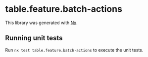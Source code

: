 # table.feature.batch-actions

This library was generated with [Nx](https://nx.dev).

## Running unit tests

Run `nx test table.feature.batch-actions` to execute the unit tests.
